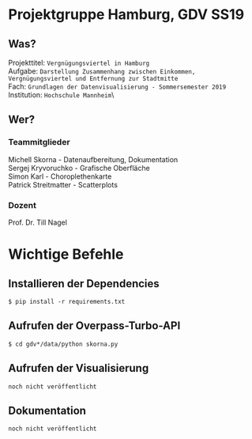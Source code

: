 # Projektgruppe Hamburg, GDV SS19
## Was?
Projekttitel:   `Vergnügungsviertel in Hamburg`\
Aufgabe:        `Darstellung Zusammenhang zwischen Einkommen, Vergnügungsviertel und Entfernung zur Stadtmitte`\
Fach:           `Grundlagen der Datenvisualisierung - Sommersemester 2019`\
Institution:    `Hochschule Mannheim`\

## Wer?
### Teammitglieder
Michell Skorna          - Datenaufbereitung, Dokumentation\
Sergej Kryvoruchko      - Grafische Oberfläche\
Simon Karl              - Choroplethenkarte\
Patrick Streitmatter    - Scatterplots

### Dozent
Prof. Dr. Till Nagel

# Wichtige Befehle
## Installieren der Dependencies
`$ pip install -r requirements.txt`
## Aufrufen der Overpass-Turbo-API
`$ cd gdv*/data/python skorna.py`
## Aufrufen der Visualisierung
`noch nicht veröffentlicht`
## Dokumentation
`noch nicht veröffentlicht`